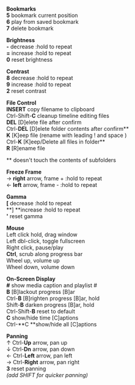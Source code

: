 **Bookmarks**<br />
**5** bookmark current position<br />
**6** play from saved bookmark<br />
**7** delete bookmark<br />

**Brightness**<br />
**\-** decrease  :hold to repeat<br />
**=** increase  :hold to repeat<br />
**0** reset brightness<br />

**Contrast**<br />
**8** decrease :hold to repeat<br />
**9** increase  :hold to repeat<br />
**2** reset contrast<br />

**File Control**<br />
**INSERT** copy filename to clipboard<br />
Ctrl-Shift-**C** cleanup timeline editing files<br />
**DEL** [D]elete file after confirm<br />
Ctrl-**DEL** [D]elete folder contents after confirm\*\*<br />
**K** [K]eep file (rename with leading ! and space )<br />
Ctrl-**K** [K]eep/Delete all files in folder\*\*<br />
**R** [R]ename file<br />

\*\* doesn't touch the contents of subfolders<br />

**Freeze Frame**<br />
&rarr; **right** arrow, frame + :hold to repeat<br />
&larr; **left** arrow, frame - :hold to repeat<br />

**Gamma**<br />
**[** decrease :hold to repeat<br />
**] **increase :hold to repeat<br />
**'** reset gamma<br />

**Mouse**<br />
Left click hold, drag window<br />
Left dbl-click, toggle fullscreen<br />
Right click, pause/play<br />
**Ctrl**, scrub along progress bar<br />
Wheel up, volume up<br />
Wheel down, volume down<br />

**On-Screen Display**<br />
**\#** show media caption and playlist \#<br />
**B** [B]lackout progress [B]ar<br />
Ctrl-**B** [B]righten progress [B]ar, hold<br />
Shift-**B** darken progress [B]ar, hold<br />
Ctrl-Shift-**B** reset to default<br />
**C** show/hide time [C]aptions<br />
Ctrl-**C **show/hide all [C]aptions<br />

**Panning**<br />
&uarr; Ctrl-**Up** arrow, pan up<br />
&darr; Ctrl-**Dn** arrow, pan down<br />
&larr; Ctrl-**Left** arrow, pan left<br />
&rarr; Ctrl-**Right** arrow, pan right<br />
**3** reset panning<br />
_(add SHIFT for quicker panning)_<br />

